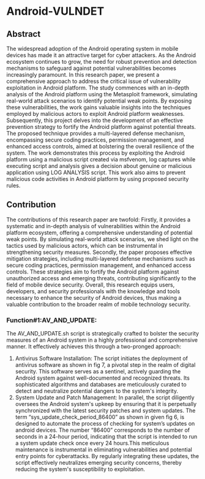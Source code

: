 # Android-VULNDET

## Abstract
The widespread adoption of the Android operating system in mobile devices has made it an
attractive target for cyber attackers. As the Android ecosystem continues to grow, the need for robust
prevention and detection mechanisms to safeguard against potential vulnerabilities becomes increasingly
paramount. In this research paper, we present a comprehensive approach to address the critical issue of
vulnerability exploitation in Android platform. The study commences with an in-depth analysis of the Android
platform using the Metasploit framework, simulating real-world attack scenarios to identify potential weak
points. By exposing these vulnerabilities, the work gains valuable insights into the techniques employed by
malicious actors to exploit Android platform weaknesses. Subsequently, this project delves into the
development of an effective prevention strategy to fortify the Android platform against potential threats. The
proposed technique provides a multi-layered defense mechanism, encompassing secure coding practices,
permission management, and enhanced access controls, aimed at bolstering the overall resilience of the system.
The work demonstrates this process by exploiting the Android platform using a malicious script created via
msfvenom, log captures while executing script and analysis gives a decision about genuine or malicious
application using LOG ANALYSIS script. This work also aims to prevent malicious code activities in Android
platform by using proposed security rules.

## Contribution
The contributions of this research paper are twofold: Firstly, it provides a systematic and in-depth analysis of
vulnerabilities within the Android platform ecosystem, offering a comprehensive understanding of potential
weak points. By simulating real-world attack scenarios, we shed light on the tactics used by malicious actors,
which can be instrumental in strengthening security measures. Secondly, the paper proposes effective mitigation
strategies, including multi-layered defense mechanisms such as secure coding practices, permission
management, and enhanced access controls. These strategies aim to fortify the Android platform against
unauthorized access and emerging threats, contributing significantly to the field of mobile device security.
Overall, this research equips users, developers, and security professionals with the knowledge and tools
necessary to enhance the security of Android devices, thus making a valuable contribution to the broader realm
of mobile technology security.


### Function#1:AV_AND_UPDATE:
The AV_AND_UPDATE.sh script is strategically crafted to bolster the security measures of an Android system
in a highly professional and comprehensive manner. It effectively achieves this through a two-pronged
approach:
1. Antivirus Software Installation: The script initiates the deployment of antivirus software as shown in fig 7, a
pivotal step in the realm of digital security. This software serves as a sentinel, actively guarding the Android
system against well-documented and recognized threats. Its sophisticated algorithms and databases are
meticulously curated to detect and neutralize potential dangers to the system's integrity.
2. System Update and Patch Management: In parallel, the script diligently oversees the Android system's
upkeep by ensuring that it is perpetually synchronized with the latest security patches and system updates.
The term “sys_update_check_period_86400” as shown in given fig 6, is designed to automate the process of
checking for system’s updates on android devices. The number “86400” corresponds to the number of seconds
in a 24-hour period, indicating that the script is intended to run a system update check once every 24 hours.This
meticulous maintenance is instrumental in eliminating vulnerabilities and potential entry points for
cyberattacks. By regularly integrating these updates, the script effectively neutralizes emerging security
concerns, thereby reducing the system's susceptibility to exploitation.



